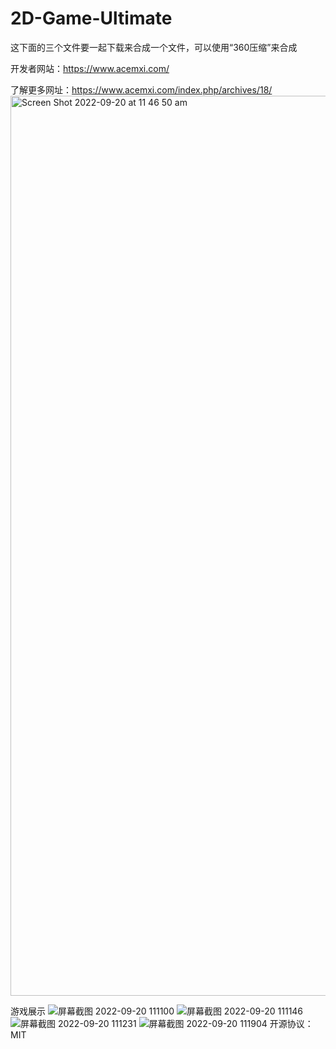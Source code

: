 # 2D-Game-Ultimate
这下面的三个文件要一起下载来合成一个文件，可以使用“360压缩”来合成

开发者网站：https://www.acemxi.com/

了解更多网址：https://www.acemxi.com/index.php/archives/18/
<img width="1440" alt="Screen Shot 2022-09-20 at 11 46 50 am" src="https://user-images.githubusercontent.com/89437157/191149384-e85c3dd4-eaec-4371-8b4b-016e3c6e5e6b.png">

游戏展示
![屏幕截图 2022-09-20 111100](https://user-images.githubusercontent.com/89437157/191146776-a3327997-24f6-4756-89b1-4aa9fa6e3b2f.png)
![屏幕截图 2022-09-20 111146](https://user-images.githubusercontent.com/89437157/191146781-3b865de2-0aa3-40b0-b774-f9a01291fd5d.png)
![屏幕截图 2022-09-20 111231](https://user-images.githubusercontent.com/89437157/191146783-a28c2cf8-0b79-4b53-bf57-236f3f68a1bc.png)
![屏幕截图 2022-09-20 111904](https://user-images.githubusercontent.com/89437157/191146784-39e942c6-2e3f-4826-b269-bd9fff9e9ff5.png)
开源协议：MIT
